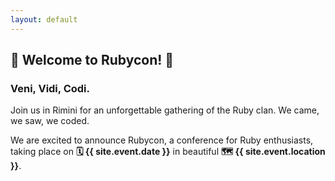 ```yaml
---
layout: default
---
```


## 👑 Welcome to Rubycon! 🦅

### Veni, Vidi, Codi.

Join us in Rimini for an unforgettable gathering of the Ruby clan. We came, we saw, we coded.

We are excited to announce Rubycon, a conference for Ruby enthusiasts, taking place on **🗓️ {{ site.event.date }}** in beautiful **🗺️ {{ site.event.location }}**.